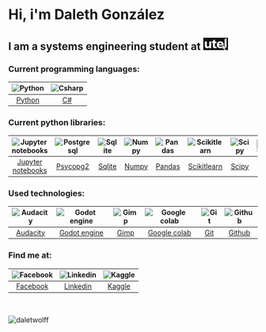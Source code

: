 # Hi, i'm Daleth González

## I am a systems engineering student at [<img src="images/utel.png" alt = "Universidad utel" width="50" height="25" />](https://uteluniversidad.mx/s/td/licenciaturas-utel/ingenieria-sistemas.html)

### Current programming languages:

<img src="https://www.python.org/static/community_logos/python-logo-inkscape.svg" alt = "Python" width="75" height="25" /> | <img src="https://docs.microsoft.com/es-es/windows/images/csharp-logo.png" alt = "Csharp" width="25" height="25" />
| :-: | :-: |
| [Python](https://www.python.org) | [C#](https://docs.microsoft.com/en-us/dotnet/csharp/) |

### Current python libraries:

<img src="https://jupyter.org/assets/nav_logo.svg" alt = "Jupyter notebooks" width="75" height="25" /> | <img src="https://www.postgresql.org/media/img/about/press/elephant.png" alt = "Postgresql" width="25" height="25" /> | <img src="https://www.sqlite.org/images/sqlite370_banner.gif" alt = "Sqlite" width="75" height="25" /> | <img src="https://numpy.org/images/logo.svg" alt = "Numpy" width="25" height="25" /> | <img src="https://pandas.pydata.org/static/img/pandas_white.svg" alt = "Pandas" width="75" height="25" /> | <img src="https://scikit-learn.org/stable/_static/scikit-learn-logo-small.png" alt = "Scikitlearn" width="75" height="25" /> | <img src="https://scipy.org/images/logo.svg" alt = "Scipy" width="25" height="25" /> | <img src="https://matplotlib.org/_static/logo2_compressed.svg" width="75" height="25" /> | <img src="https://seaborn.pydata.org/_static/logo-wide-lightbg.svg" width="75" height="25" />
| :-: | :-: | :-: | :-: | :-: | :-: | :-: | :-: | :-: |
| [Jupyter notebooks](https://jupyter.org) | [Psycopg2](https://www.psycopg.org) | [Sqlite](https://www.sqlite.org) | [Numpy](https://numpy.org) | [Pandas](https://pandas.pydata.org) | [Scikitlearn](https://scikit-learn.org) | [Scipy](https://scipy.org) | [Matplotlib](https://matplotlib.org) | [Seaborn](https://seaborn.pydata.org) |

### Used technologies:

<img src="https://www.audacityteam.org/wp-content/themes/wp_audacity/img/logo.png" alt = "Audacity" width="25" height="25" /> | <img src="https://godotengine.org/themes/godotengine/assets/logo_dark.svg" alt = "Godot engine" width="75" height="25" /> | <img src="https://www.gimp.org/images/frontpage/wilber-big.png" alt = "Gimp" width="25" height="25" /> | <img src="https://upload.wikimedia.org/wikipedia/commons/thumb/d/d0/Google_Colaboratory_SVG_Logo.svg/800px-Google_Colaboratory_SVG_Logo.svg.png" alt = "Google colab" width="50" height="25" /> | <img src="https://git-scm.com/images/logo@2x.png" alt = "Git" width="50" height="25" /> | <img src="https://github.githubassets.com/images/modules/logos_page/GitHub-Mark.png" alt = "Github" width="25" height="25" />
| :-: | :-: | :-: | :-: | :-: | :-: |
| [Audacity](https://www.audacityteam.org) | [Godot engine](https://godotengine.org) | [Gimp](https://www.gimp.org) | [Google colab](https://colab.research.google.com) | [Git](https://git-scm.com) | [Github](https://github.com) |


### Find me at:

<img src="https://upload.wikimedia.org/wikipedia/commons/thumb/b/b8/2021_Facebook_icon.svg/800px-2021_Facebook_icon.svg.png" alt = "Facebook" width="25" height="25" /> | <img src="https://content.linkedin.com/content/dam/me/business/en-us/amp/brand-site/v2/bg/LI-Bug.svg.original.svg" alt = "Linkedin" width="25" height="25" /> | <img src="https://www.kaggle.com/static/images/site-logo.png" alt = "Kaggle" width="75" height="25" />
| :-: | :-: | :-: |
| [Facebook](https://www.facebook.com/profile.php?id=100073854864379) | [Linkedin](https://www.linkedin.com/in/dalethgonzalez/) | [Kaggle](https://www.kaggle.com/dalethgonzalez)

<p>&nbsp;</p>

<p><img align="center" src="https://github-readme-stats.vercel.app/api/top-langs?username=daletwolff&show_icons=true&locale=en&layout=compact" alt="daletwolff" /></p>

